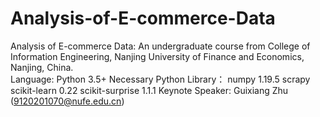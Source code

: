 # Analysis-of-E-commerce-Data
Analysis of E-commerce Data: An undergraduate course from College of Information Engineering, Nanjing University of Finance and Economics, Nanjing, China.  
Language:  Python 3.5+  Necessary Python Library：  numpy 1.19.5  scrapy scikit-learn 0.22  scikit-surprise 1.1.1
Keynote Speaker: Guixiang Zhu (9120201070@nufe.edu.cn)
